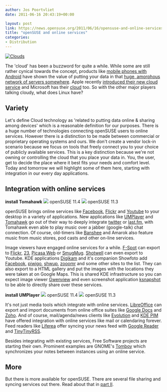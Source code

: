 ```yaml
---
author: Jos Poortvliet
date: 2011-06-16 20:43:19+00:00

layout: post
link: https://news.opensuse.org/2011/06/16/opensuse-and-online-services/
title: "openSUSE and online services"
categories:
- Distribution
---
```



[![Clouds](http://farm2.static.flickr.com/1165/644335254_4b8a712be5_m.jpg)](http://www.flickr.com/photos/nirak/644335254/)


The 'cloud' has been a buzzword for quite a while. While some are still rather cynical towards the concept, products like [mobile phones with Android](http://www.android.com/) have shown the value of putting your data in that [huge, amorphous network of servers somewhere](http://xkcd.com/908/). Apple recently [introduced their new cloud service](http://www.apple.com/icloud/) and Microsoft has their [cloud](http://www.microsoft.com/cloud) too. So with the other major players talking cloudy, what does Linux have?


## Variety


Let's define Cloud technology as 'related to putting data online & sharing among devices' which is a reasonable definition for our purposes. There is a huge number of technologies connecting openSUSE users to online services.  However there is a distinction to be made between commercial or proprietary operating systems and ours.   We don't create a vendor lock-in scenario because we focus on tools that freely connect you to your choice of publicly available services.  This is a key distinction because we're not owning or controlling the cloud that you place your data in.  You, the user, get to decide the place where it best fits your needs and comfort level.  Today and tomorrow we will highlight some of them here, starting with integration in our every day applications.<!-- more -->


## Integration with online services




**install Tomahawk**
[![](http://files.opensuse.org/opensuse/en/f/f1/Oneclick.png)](http://software.opensuse.org/ymp/home:pansenmann:tomahawk-player/openSUSE_11.4/tomahawk.ymp)
openSUSE 11.4
[![](http://files.opensuse.org/opensuse/en/f/f1/Oneclick.png)](http://software.opensuse.org/ymp/home:pansenmann:tomahawk-player/openSUSE_11.3/tomahawk.ymp)
openSUSE 11.3


openSUSE brings online services like [Facebook](http://facebook.com), [Flickr](http://flickr.com) and [Youtube](http://youtube.com) to your desktop in a variety of applications. New applications like [UMPlayer](http://www.umplayer.com/) and [Tomahawk](http://tomahawk-player.org/) go out of their way to deeply integrate [twitter](http://twitter.com) or [last.fm](http://last.fm), with Tomahawk even able to play music over a jabber (google-talk) chat connection. Of course, old-timers like [Banshee](http://banshee.fm/) and Amarok also feature music from music stores, pod casts and other on-line services.

Image viewers have engaged online services for a while. [F-Spot](http://f-spot.org/Features) can export to [Flickr](http://www.flickr.com/), [23](http://www.23hq.com/), [Picasa Web](http://picasaweb.google.com/) or [SmugMug](http://www.smugmug.com/). [Shotwell](http://yorba.org/shotwell/) can even export to Youtube. KDE applications [Digikam](http://www.digikam.org/drupal/about/features9x) and it's companion Showfoto add [Facebook](http://facebook.com), [piwigo](http://piwigo.org/), [shwup](http://www.shwup.com/), [zooomr](http://www.zooomr.com/) and some other sites to the list. They can also export to a HTML gallery and put the images with the locations they were taken at on Google Maps. This is shared KDE infrastructure so you can expect image viewer [Gwenview](http://gwenview.sourceforge.net/) and even screenshot application [ksnapshot](http://www.elpauer.org/?p=509) to be able to directly share over these services.


**install UMPlayer**
[![](http://files.opensuse.org/opensuse/en/f/f1/Oneclick.png)](http://software.opensuse.org/ymp/home:stecue/openSUSE_11.4/umplayer.ymp)
openSUSE 11.4
[![](http://files.opensuse.org/opensuse/en/f/f1/Oneclick.png)](http://software.opensuse.org/ymp/home:stecue/openSUSE_11.3/umplayer.ymp)
openSUSE 11.3


It's not just media tools which integrate with online services. [LibreOffice](http://www.libreoffice.org/) can export and import documents from online office suites like [Google Docs](http://docs.google.com) and [Zoho](http://zoho.com). And of course, mail/agenda/news clients like [Evolution](http://projects.gnome.org/evolution) and [KDE PIM](http://pim.kde.org) have offered integration with online services like mail or calendaring forever. Feed readers like [Liferea](http://liferea.sourceforge.net/) offer syncing your news feed with [Google Reader](http://www.google.com/reader) and [TinyTinyRSS](http://tt-rss.org/).

Besides integrating with existing services, Free Software projects are starting their own. Prominent examples are GNOME's [Tomboy](http://projects.gnome.org/tomboy/) which synchronizes your notes between instances using an online service.



## More


But there is more available for openSUSE. There are several file sharing and syncing services out there. Read about that in [part II](https://news.opensuse.org/2011/06/17/opensuse-and-your-own-cloud/).		
